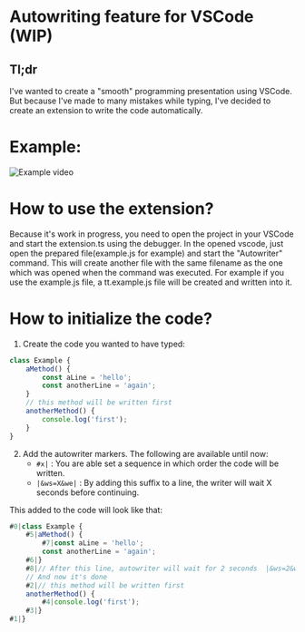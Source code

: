 # Autowriting feature for VSCode (WIP)

## Tl;dr
I've wanted to create a "smooth" programming presentation using VSCode. But because I've made to many mistakes while typing, I've decided to create an extension to write the code automatically.

# Example:
![Example video](https://media.giphy.com/media/xkEOBaUdKYiFhXikBw/giphy.gif)



# How to use the extension?
Because it's work in progress, you need to open the project in your VSCode and start the extension.ts using the debugger. In the opened vscode, just open the prepared file(example.js for example) and start the "Autowriter" command. This will create another file with the same filename as the one which was opened when the command was executed. For example if you use the example.js file, a tt.example.js file will be created and written into it.

# How to initialize the code?
1. Create the code you wanted to have typed:
```javascript
class Example {
    aMethod() {
        const aLine = 'hello';
        const anotherLine = 'again';
    } 
    // this method will be written first
    anotherMethod() {
        console.log('first');
    }
}


```

2. Add the autowriter markers. The following are available until now:
   - `#x|` : You are able set a sequence in which order the code will be written. 
   - `|&ws=X&we|` : By adding this suffix to a line, the writer will wait X seconds before continuing. 

This added to the code will look like that:
```javascript
#0|class Example {
    #5|aMethod() {
        #7|const aLine = 'hello';
        const anotherLine = 'again';
    #6|} 
    #8|// After this line, autowriter will wait for 2 seconds  |&ws=2&we|
    // And now it's done
    #2|// this method will be written first
    anotherMethod() {
        #4|console.log('first');
    #3|}
#1|}


```
